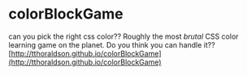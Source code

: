 # colorBlockGame
can you pick the right css color??
Roughly the most *brutal* CSS color learning game on the planet. Do you
think you can handle it??
[http://tthoraldson.github.io/colorBlockGame](http://tthoraldson.github.io/colorBlockGame)

